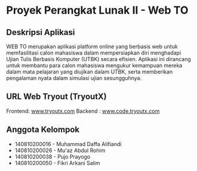 # Proyek Perangkat Lunak II - Web TO

## Deskripsi Aplikasi
WEB TO merupakan aplikasi platform online yang berbasis web untuk memfasilitasi calon mahasiswa dalam mempersiapkan diri menghadapi Ujian Tulis Berbasis Komputer (UTBK) secara efisien. Aplikasi ini dirancang untuk membantu para calon mahasiswa mengukur kemampuan mereka dalam mata pelajaran yang diujikan dalam UTBK, serta memberikan pengalaman nyata dalam simulasi ujian sesungguhnya.

## URL Web Tryout (TryoutX)
Frontend: www.tryoutx.com
Backend : www.code.tryoutx.com

## Anggota Kelompok
- 140810200016 - Muhammad Daffa Alifiandi
- 140810200026 - Mu'az Abdul Rohim
- 140810200038 - Pujo Prayogo
- 140810200050 - Fikri Arkani Salim

